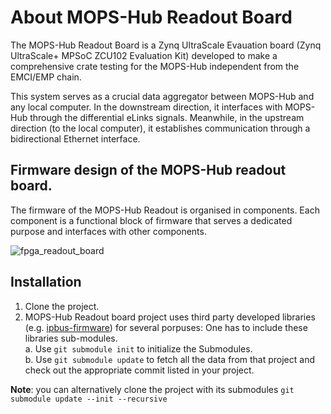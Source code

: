 # About MOPS-Hub Readout Board
The MOPS-Hub Readout Board is a Zynq UltraScale Evauation board (Zynq UltraScale+ MPSoC ZCU102 Evaluation Kit) developed to make a comprehensive crate testing for the MOPS-Hub independent from the EMCI/EMP chain.

This system serves as a crucial data aggregator between MOPS-Hub and any local computer.
In the downstream direction, it interfaces with MOPS-Hub through the differential eLinks signals. Meanwhile, in the upstream direction (to the local computer), it establishes communication through a bidirectional Ethernet interface. 

## Firmware design of the MOPS-Hub readout board. 
The firmware of the MOPS-Hub Readout is organised in components. Each component is a functional block of firmware that serves a dedicated purpose and interfaces with other components.

![fpga_readout_board](https://github.com/ahmedqamesh/mopshub_readout/assets/8536649/2418ce46-af82-4d6f-a6e0-9b39b8f386f1)

## Installation
1. Clone the project. 
2. MOPS-Hub Readout board project uses third party developed libraries (e.g. [ipbus-firmware](https://github.com/ipbus/ipbus-firmware)) for several porpuses: 
One has to include these libraries sub-modules.<br/> 
a. Use `git submodule init`  to initialize the Submodules.<br/>
b. Use `git submodule update`  to fetch all the data from that project and check out the appropriate commit listed in your project.<br/>

**Note**: you can alternatively clone the project with its submodules `git submodule update --init --recursive`

